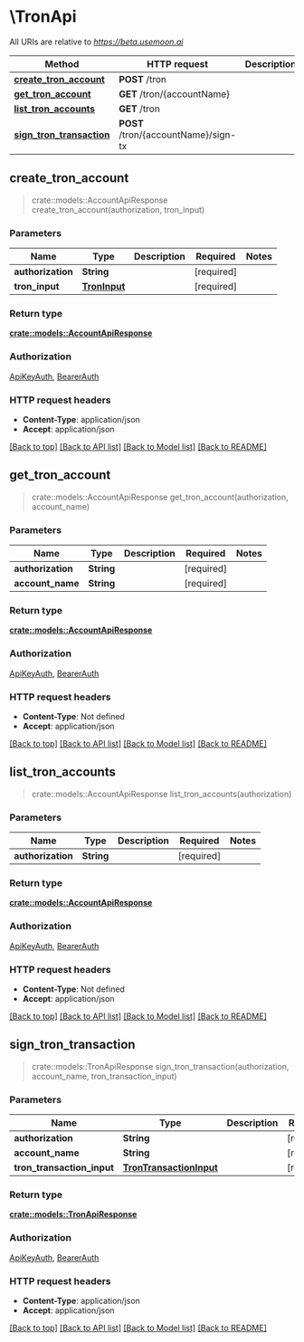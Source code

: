 # \TronApi

All URIs are relative to _https://beta.usemoon.ai_

| Method                                                            | HTTP request                         | Description |
| ----------------------------------------------------------------- | ------------------------------------ | ----------- |
| [**create\_tron\_account**](TronApi.md#create\_tron\_account)     | **POST** /tron                       |             |
| [**get\_tron\_account**](TronApi.md#get\_tron\_account)           | **GET** /tron/{accountName}          |             |
| [**list\_tron\_accounts**](TronApi.md#list\_tron\_accounts)       | **GET** /tron                        |             |
| [**sign\_tron\_transaction**](TronApi.md#sign\_tron\_transaction) | **POST** /tron/{accountName}/sign-tx |             |

## create\_tron\_account

> crate::models::AccountApiResponse create\_tron\_account(authorization, tron\_input)

### Parameters

| Name              | Type                          | Description | Required    | Notes |
| ----------------- | ----------------------------- | ----------- | ----------- | ----- |
| **authorization** | **String**                    |             | \[required] |       |
| **tron\_input**   | [**TronInput**](TronInput.md) |             | \[required] |       |

### Return type

[**crate::models::AccountApiResponse**](docs/AccountAPIResponse.md)

### Authorization

[ApiKeyAuth](./#ApiKeyAuth), [BearerAuth](./#BearerAuth)

### HTTP request headers

* **Content-Type**: application/json
* **Accept**: application/json

[\[Back to top\]](TronApi.md) [\[Back to API list\]](./#documentation-for-api-endpoints) [\[Back to Model list\]](./#documentation-for-models) [\[Back to README\]](./)

## get\_tron\_account

> crate::models::AccountApiResponse get\_tron\_account(authorization, account\_name)

### Parameters

| Name              | Type       | Description | Required    | Notes |
| ----------------- | ---------- | ----------- | ----------- | ----- |
| **authorization** | **String** |             | \[required] |       |
| **account\_name** | **String** |             | \[required] |       |

### Return type

[**crate::models::AccountApiResponse**](docs/AccountAPIResponse.md)

### Authorization

[ApiKeyAuth](./#ApiKeyAuth), [BearerAuth](./#BearerAuth)

### HTTP request headers

* **Content-Type**: Not defined
* **Accept**: application/json

[\[Back to top\]](TronApi.md) [\[Back to API list\]](./#documentation-for-api-endpoints) [\[Back to Model list\]](./#documentation-for-models) [\[Back to README\]](./)

## list\_tron\_accounts

> crate::models::AccountApiResponse list\_tron\_accounts(authorization)

### Parameters

| Name              | Type       | Description | Required    | Notes |
| ----------------- | ---------- | ----------- | ----------- | ----- |
| **authorization** | **String** |             | \[required] |       |

### Return type

[**crate::models::AccountApiResponse**](docs/AccountAPIResponse.md)

### Authorization

[ApiKeyAuth](./#ApiKeyAuth), [BearerAuth](./#BearerAuth)

### HTTP request headers

* **Content-Type**: Not defined
* **Accept**: application/json

[\[Back to top\]](TronApi.md) [\[Back to API list\]](./#documentation-for-api-endpoints) [\[Back to Model list\]](./#documentation-for-models) [\[Back to README\]](./)

## sign\_tron\_transaction

> crate::models::TronApiResponse sign\_tron\_transaction(authorization, account\_name, tron\_transaction\_input)

### Parameters

| Name                         | Type                                                | Description | Required    | Notes |
| ---------------------------- | --------------------------------------------------- | ----------- | ----------- | ----- |
| **authorization**            | **String**                                          |             | \[required] |       |
| **account\_name**            | **String**                                          |             | \[required] |       |
| **tron\_transaction\_input** | [**TronTransactionInput**](TronTransactionInput.md) |             | \[required] |       |

### Return type

[**crate::models::TronApiResponse**](docs/TronAPIResponse.md)

### Authorization

[ApiKeyAuth](./#ApiKeyAuth), [BearerAuth](./#BearerAuth)

### HTTP request headers

* **Content-Type**: application/json
* **Accept**: application/json

[\[Back to top\]](TronApi.md) [\[Back to API list\]](./#documentation-for-api-endpoints) [\[Back to Model list\]](./#documentation-for-models) [\[Back to README\]](./)
